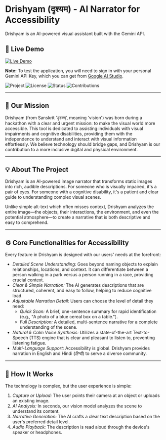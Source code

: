 # Drishyam (दृश्यम) - AI Narrator for Accessibility

Drishyam is an AI-powered visual assistant built with the Gemini API.

## 🚀 Live Demo

[![Live Demo](https://img.shields.io/badge/Launch-Drishyam_Live_Demo-cyan?style=for-the-badge&logo=vercel)](https://drishyam-ieee-project-rcir.vercel.app/)

**Note:** To test the application, you will need to sign in with your personal Gemini API Key, which you can get from [Google AI Studio](https://aistudio.google.com/app/apikey).

![Project](https://img.shields.io/badge/Project-Hackathon-gold)
![License](https://img.shields.io/badge/License-Apache%20License%202.0-red)
![Status](https://img.shields.io/badge/Status-Proof--of--Concept-blue)
![Contributions](https://img.shields.io/badge/Contributions-Welcome-green)
***
## 🎯 Our Mission

Drishyam (from Sanskrit '*दृश्यम्*', meaning 'vision') was born during a hackathon with a clear and urgent mission: to make the visual world more accessible. This tool is dedicated to assisting individuals with visual impairments and cognitive disabilities, providing them with the independence to understand and interact with visual information effortlessly. We believe technology should bridge gaps, and Drishyam is our contribution to a more inclusive digital and physical environment.

***
## 💡 About The Project

Drishyam is an AI-powered image narrator that transforms static images into rich, audible descriptions. For someone who is visually impaired, it's a pair of eyes. For someone with a cognitive disability, it's a patient and clear guide to understanding complex visual scenes.

Unlike simple alt-text which often misses context, Drishyam analyzes the entire image—the objects, their interactions, the environment, and even the potential atmosphere—to create a narrative that is both descriptive and easy to comprehend.

***
## ⚙ Core Functionalities for Accessibility

Every feature in Drishyam is designed with our users' needs at the forefront:

* *Detailed Scene Understanding:* Goes beyond naming objects to explain relationships, locations, and context. It can differentiate between a person walking in a park versus a person running in a race, providing crucial context.
* *Clear & Simple Narration:* The AI generates descriptions that are structured, coherent, and easy to follow, helping to reduce cognitive load.
* *Adjustable Narration Detail:* Users can choose the level of detail they need:
    * *Quick Scan:* A brief, one-sentence summary for rapid identification (e.g., "A photo of a blue cereal box on a table.").
    * *Full Description:* A detailed, multi-sentence narrative for a complete understanding of the scene.
* *Natural & Calm Voice Synthesis:* Utilizes a state-of-the-art Text-to-Speech (TTS) engine that is clear and pleasant to listen to, preventing listening fatigue.
* *Multi-Language Support:* Accessibility is global. Drishyam provides narration in English and Hindi (*हिन्दी*) to serve a diverse community.

***
## 🚀 How It Works

The technology is complex, but the user experience is simple:

1.  *Capture or Upload:* The user points their camera at an object or uploads an existing image.
2.  *AI Analysis:* In seconds, our vision model analyzes the scene to understand its content.
3.  *Narrative Generation:* The AI crafts a clear text description based on the user's preferred detail level.
4.  *Audio Playback:* The description is read aloud through the device's speaker or headphones.

